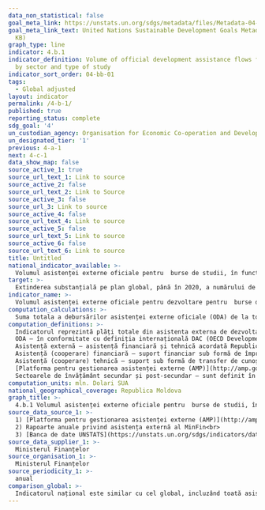 ```yaml
---
data_non_statistical: false
goal_meta_link: https://unstats.un.org/sdgs/metadata/files/Metadata-04-0B-01.pdf
goal_meta_link_text: United Nations Sustainable Development Goals Metadata (PDF 211
  KB)
graph_type: line
indicator: 4.b.1
indicator_definition: Volume of official development assistance flows for scholarships
  by sector and type of study
indicator_sort_order: 04-bb-01
tags:
  - Global adjusted
layout: indicator
permalink: /4-b-1/
published: true
reporting_status: complete
sdg_goal: '4'
un_custodian_agency: Organisation for Economic Co-operation and Development (OECD)
un_designated_tier: '1'
previous: 4-a-1
next: 4-c-1
data_show_map: false
source_active_1: true
source_url_text_1: Link to source
source_active_2: false
source_url_text_2: Link to Source
source_active_3: false
source_url_3: Link to source
source_active_4: false
source_url_text_4: Link to source
source_active_5: false
source_url_text_5: Link to source
source_active_6: false
source_url_text_6: Link to source
title: Untitled
national_indicator_available: >-
  Volumul asistenței externe oficiale pentru  burse de studii, în funcție de tipul studiilor
target: >-
  Extinderea substanțială pe plan global, până în 2020, a numărului de burse disponibile pentru țările în curs de dezvoltare, în special pentru cele cel mai puțin dezvoltate, statele insulare mici în curs de dezvoltare și țările africane, pentru încadrare în învățământul superior, inclusiv în instruire vocațională, instruire în domeniul tehnologilor informaționale și comunicații, programe tehnice, științifice și inginerești, în țări dezvoltate și în alte țări în curs de dezvoltare.
indicator_name: >-
  Volumul asistenței externe oficiale pentru dezvoltare pentru  burse de studii, în funcție de domeniul de educație și tipul studiilor
computation_calculations: >-
  Suma totala a debursărilor asistenței externe oficiale (ODA) de la toți donatorii  pentru sectorul de învățământ secundar și post-secundar
computation_definitions: >-
  Indicatorul reprezintă plăți totale din asistenta externa de dezvoltare (ODA) recepționată de la toți donatorii pentru sectorul de învățământ post secundar, pe tipuri de asistență.<br> 
  ODA – în conformitate cu definiția internațională DAC (OECD Development Assistance Committee) aceasta reprezintă "fluxurile către țări și teritorii din lista DAC a beneficiarilor de ODA și ale instituțiilor multilaterale care sunt : (i) furnizate de agenții oficiale, inclusiv de guvernele naționale și locale sau de agențiile executive ale acestora; și (ii) fiecare tranzacție este gestionată cu obiectivul principal de promovare a dezvoltării economice și a bunăstării țărilor în curs de dezvoltare; și este de natură concesională și transmite un element de grant de cel puțin 25% (calculat la o rată de reducere de 10%). ( [A se vedea](http://www.oecd.org/dac/stats/officialdevelopmentassistancedefinitionandcoverage.htm) ) <br> 
  Asistență externă – asistență financiară și tehnică acordată Republicii Moldova, Guvernului și/sau altor autorități publice de către comunitatea creditorilor/donatorilor (art.9 din HG nr. 377 din 25.04.2018, cu privire la reglementarea cadrului instituțional și mecanismului de coordonare și management  al asistenței externe).<br> 
  Asistență (cooperare) financiară – suport financiar sub formă de împrumuturi, granturi, inclusiv livrări de bunuri și/sau lucrări pentru implementarea proiectelor/programelor;<br> 
  Asistență (cooperare) tehnică – suport sub formă de transfer de cunoștințe, inclusiv tehnologii, metodologii și tehnici în cadrul proiectelor/programelor;<br> 
  [Platforma pentru gestionarea asistenței externe (AMP)](http://amp.gov.md/TEMPLATE/ampTemplate/dashboard/build/index.html) – sistem informațional automatizat accesibil on-line, în cadrul căruia este încărcată și stocată informația privind proiectele/programele de asistență externă din Republica Moldova.<br> 
  Sectoarele de învățământ secundar și post-secundar – sunt definit în conformitate cu standardele DAC/OECD și cuprinde toate codurile sectoriale conform clasificării CRS din secțiunile 1123 „Învățământ secundar” și 114 „Învățământ post-secundar”
computation_units: mln. Dolari SUA
national_geographical_coverage: Republica Moldova
graph_title: >-
  4.b.1 Volumul asistenței externe oficiale pentru  burse de studii, în funcție de tipul studiilor
source_data_source_1: >-
  1) [Platforma pentru gestionarea asistenței externe (AMP)](http://amp.gov.md/portal/sites/default/files/inline/amp-planul_de_gestiune_a_datelor_0.pdf)  <br> 
  2) Rapoarte anuale privind asistența externă al MinFin<br> 
  3) [Banca de date UNSTATS](https://unstats.un.org/sdgs/indicators/database/)
source_data_supplier_1: >-
  Ministerul Finanțelor
source_organisation_1: >-
  Ministerul Finanțelor
source_periodicity_1: >-
  anual
comparison_global: >-
  Indicatorul național este similar cu cel global, incluzând toată asistenta externa oficială pentru dezvoltarea sectorului vizat
---
```

